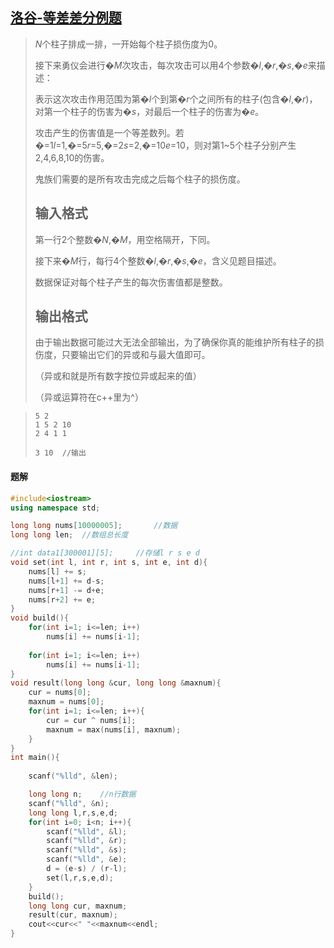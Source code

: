 ## [洛谷-等差差分例题](https://www.luogu.com.cn/problem/P4231)

> *N*个柱子排成一排，一开始每个柱子损伤度为0。
>
> 接下来勇仪会进行�*M*次攻击，每次攻击可以用4个参数�*l*,�*r*,�*s*,�*e*来描述：
>
> 表示这次攻击作用范围为第�*l*个到第�*r*个之间所有的柱子(包含�*l*,�*r*)，对第一个柱子的伤害为�*s*，对最后一个柱子的伤害为�*e*。
>
> 攻击产生的伤害值是一个等差数列。若�=1*l*=1,�=5*r*=5,�=2*s*=2,�=10*e*=10，则对第1~5个柱子分别产生2,4,6,8,10的伤害。
>
> 鬼族们需要的是所有攻击完成之后每个柱子的损伤度。
>
> ## 输入格式
>
> 第一行2个整数�*N*,�*M*，用空格隔开，下同。
>
> 接下来�*M*行，每行4个整数�*l*,�*r*,�*s*,�*e*，含义见题目描述。
>
> 数据保证对每个柱子产生的每次伤害值都是整数。
>
> ## 输出格式
>
> 由于输出数据可能过大无法全部输出，为了确保你真的能维护所有柱子的损伤度，只要输出它们的异或和与最大值即可。
>
> （异或和就是所有数字按位异或起来的值）
>
> （异或运算符在c++里为^）

> ```
> 5 2
> 1 5 2 10
> 2 4 1 1
> 
> 3 10	//输出
> ```

#### 题解

```c++
#include<iostream>
using namespace std;

long long nums[10000005];		//数据
long long len;	//数组总长度

//int data1[300001][5];		//存储l r s e d	
void set(int l, int r, int s, int e, int d){
	nums[l] += s;
	nums[l+1] += d-s;
	nums[r+1] -= d+e;
	nums[r+2] += e;
}
void build(){
	for(int i=1; i<=len; i++)
		nums[i] += nums[i-1];
	
	for(int i=1; i<=len; i++)
		nums[i] += nums[i-1];
}
void result(long long &cur, long long &maxnum){
	cur = nums[0];
	maxnum = nums[0];
	for(int i=1; i<=len; i++){
		cur = cur ^ nums[i];
		maxnum = max(nums[i], maxnum); 
	}
}
int main(){
	
	scanf("%lld", &len);

	long long n;	//n行数据
	scanf("%lld", &n);
	long long l,r,s,e,d;
	for(int i=0; i<n; i++){
		scanf("%lld", &l);
		scanf("%lld", &r);
		scanf("%lld", &s);
		scanf("%lld", &e);
		d = (e-s) / (r-l);	
		set(l,r,s,e,d);
	}
	build();
	long long cur, maxnum;
	result(cur, maxnum);
	cout<<cur<<" "<<maxnum<<endl;
}
```

